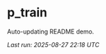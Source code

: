 # p_train

Auto-updating README demo.

<!--START_SECTION:status-->
_Last run: 2025-08-27 22:18 UTC_
<!--END_SECTION:status-->






















































































































































































